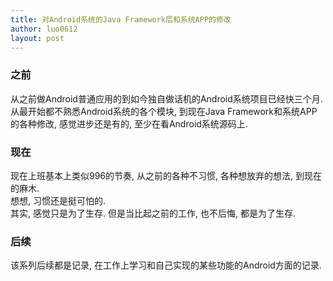 ```yaml
---
title: 对Android系统的Java Framework层和系统APP的修改
author: luo0612
layout: post
---
```

### 之前
从之前做Android普通应用的到如今独自做话机的Android系统项目已经快三个月.   
从最开始都不熟悉Android系统的各个模块, 到现在Java Framework和系统APP的各种修改, 感觉进步还是有的, 至少在看Android系统源码上.

### 现在
现在上班基本上类似996的节奏, 从之前的各种不习惯, 各种想放弃的想法, 到现在的麻木.  
想想, 习惯还是挺可怕的.  
其实, 感觉只是为了生存. 但是当比起之前的工作, 也不后悔, 都是为了生存.

### 后续
该系列后续都是记录, 在工作上学习和自己实现的某些功能的Android方面的记录.
   
